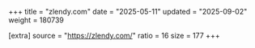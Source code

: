 +++
title = "zlendy.com"
date = "2025-05-11"
updated = "2025-09-02"
weight = 180739

[extra]
source = "https://zlendy.com/"
ratio = 16
size = 177
+++

